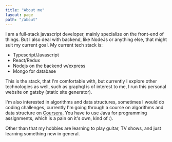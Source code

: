 ```yaml
---
title: "About me"
layout: page
path: "/about"
---
```


I am a full-stack javascript developer, mainly specialize on the front-end of things. 
But I also deal with backend, like NodeJs or anything else, that might suit my current goal.
My current tech stack is:

* Typescript/Javascript
* React/Redux
* Nodejs on the backend w/express
* Mongo for database

This is the stack, that I'm comfortable with, but currently I explore other technologies as well, such as graphql is of interest to me, I run this personal website on gatsby (static site generator).

I'm also interested in algorithms and data structures, sometimes I would do coding challenges, currently I'm going through a course on algorithms and data structure on [Coursera](https://www.coursera.org/learn/algorithms-part1/home/welcome). You have to use Java for programming assignments, which is a pain on it's own, kind of :).

Other than that my hobbies are learning to play guitar, TV shows, and just learning something new in general.
